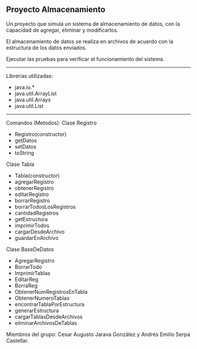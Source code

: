 ## Proyecto Almacenamiento

Un proyecto que simula un sistema de almacenamiento de datos, con la capacidad de agregar, eliminar y modificarlos.

El almacenamiento de datos se realiza en archivos de acuerdo con la estructura de los datos enviados.

Ejecutar las pruebas para verificar el funcionamiento del sistema.


-------------------------------------------------------------------------------------------------------

Librerias utilizadas: 
- java.io.* 
- java.util.ArrayList
- java.util.Arrays
- java.util.List
-------------------------------------------------------------------------------------------------------
Comandos (Metodos):
Clase Registro
- Registro(constructor)
- getDatos
- setDatos
- toString

Clase Tabla
- Tabla(constructor)
- agregarRegistro
- obtenerRegistro
- editarRegistro
- borrarRegistro
- borrarTodosLosRegistros
- cantidadRegistros
- getEstructura
- imprimirTodos
- cargarDesdeArchivo
- guardarEnArchivo

Clase BaseDeDatos
- AgregarRegistro
- BorrarTodo
- ImprimirTablas
- EditarReg
- BorraReg
- ObtenerNumRegistrosEnTabla
- ObtenerNumeroTablas
- encontrarTablaPorEstructura
- generarEstructura
- cargarTablasDesdeArchivos
- eliminarArchivosDeTablas

Miembros del  grupo: 
Cesar Augusto Jarava González y Andrés Emilio Serpa Castellar.